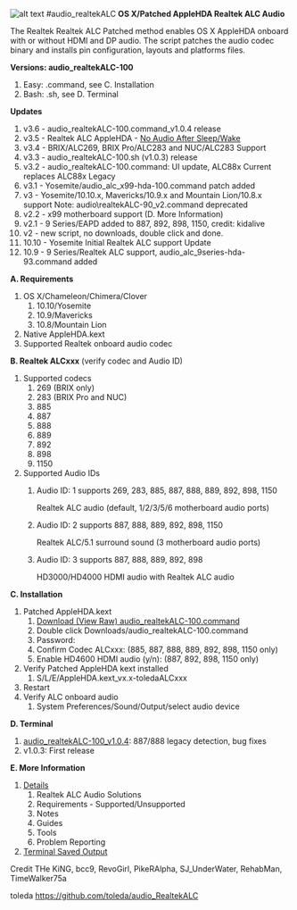 ![alt text](https://github.com/toleda/audio_RealtekALC/blob/master/sound.jpeg)
#audio_realtekALC
**OS X/Patched AppleHDA Realtek ALC Audio**

The Realtek Realtek ALC Patched method enables OS X AppleHDA onboard with or without HDMI and DP audio.  The script patches the audio codec binary and installs pin configuration, layouts and platforms files.

**Versions: audio_realtekALC-100**

1. Easy: .command, see C. Installation
2. Bash: .sh, see D. Terminal

**Updates**

1.  v3.6 - audio_realtekALC-100.command_v1.0.4 release
2.  v3.5 - Realtek ALC AppleHDA - [No Audio After Sleep/Wake](https://github.com/toleda/audio_ALC_guides)
3.  v3.4 - BRIX/ALC269, BRIX Pro/ALC283 and NUC/ALC283 Support
4.  v3.3 - audio_realtekALC-100.sh (v1.0.3) release
5.  v3.2 - audio_realtekALC-100.command: UI update, ALC88x Current replaces ALC88x Legacy
6.  v3.1 - Yosemite/audio_alc_x99-hda-100.command patch added
7.  v3 - Yosemite/10.10.x, Mavericks/10.9.x and Mountain Lion/10.8.x support
    Note: audio\realtekALC-90_v2.command deprecated
8.  v2.2 - x99 motherboard support (D. More Information)
9.  v2.1 - 9 Series/EAPD added to 887, 892, 898, 1150, credit: kidalive
10. v2 - new script, no downloads, double click and done.
11. 10.10 - Yosemite Initial Realtek ALC support Update
12. 10.9 - 9 Series/Realtek ALC support, audio_alc_9series-hda-93.command added

**A. Requirements**

1.  OS X/Chameleon/Chimera/Clover
    1.  10.10/Yosemite
    2.  10.9/Mavericks
    3.  10.8/Mountain Lion
2.  Native AppleHDA.kext
3.  Supported Realtek onboard audio codec

**B. Realtek ALCxxx** (verify codec and Audio ID)

1.  Supported codecs
    1.  269 (BRIX only)
    2.  283 (BRIX Pro and NUC)
    3.  885
    4.  887
    5.  888
    6.  889
    7.  892
    8.  898
    9.  1150
2.  Supported Audio IDs
    1.  Audio ID: 1 supports 269, 283, 885, 887, 888, 889, 892, 898, 1150

        Realtek ALC audio (default, 1/2/3/5/6 motherboard audio ports)
    2.  Audio ID: 2 supports 887, 888, 889, 892, 898, 1150

        Realtek ALC/5.1 surround sound (3 motherboard audio ports)
    3.  Audio ID: 3 supports 887, 888, 889, 892, 898

        HD3000/HD4000 HDMI audio with Realtek ALC audio

**C. Installation**

1. Patched AppleHDA.kext
    1. [Download (View Raw) audio\_realtekALC-100.command](https://github.com/toleda/audio_RealtekALC/blob/master/audio_realtekALC-100.command.zip)
    2. Double click Downloads/audio_realtekALC-100.command
    3. Password:
    4. Confirm Codec ALCxxx: (885, 887, 888, 889, 892, 898, 1150 only)
    5. Enable HD4600 HDMI audio (y/n): (887, 892, 898, 1150 only)
2. Verify Patched AppleHDA kext installed
    1. S/L/E/AppleHDA.kext_vx.x-toledaALCxxx
3. Restart
4. Verify ALC onboard audio
    1. System Preferences/Sound/Output/select audio device

**D. Terminal**

1. [audio_realtekALC-100_v1.0.4](https://github.com/toleda/audio_RealtekALC/blob/master/audio_realtekALC-100.sh): 887/888 legacy detection, bug fixes
2. v1.0.3: First release

**E. More Information**

1. [Details](https://github.com/toleda/audio_RealtekALC/blob/master/DETAILS.md)
    1.  Realtek ALC Audio Solutions
    2.  Requirements - Supported/Unsupported
    3.  Notes
    4.  Guides
    5.  Tools
    6.  Problem Reporting
2. [Terminal Saved Output](https://github.com/toleda/audio_RealtekALC/blob/master/Terminal%20Saved%20Output_v1.0.4)

Credit
THe KiNG, bcc9, RevoGirl, PikeRAlpha, SJ_UnderWater, RehabMan, TimeWalker75a

toleda
https://github.com/toleda/audio_RealtekALC